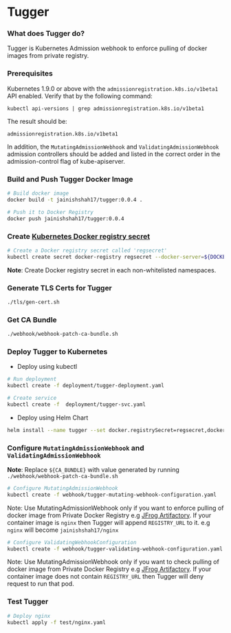 # Tugger

### What does Tugger do?
Tugger is Kubernetes Admission webhook to enforce pulling of docker images from private registry.

### Prerequisites

Kubernetes 1.9.0 or above with the `admissionregistration.k8s.io/v1beta1` API enabled. Verify that by the following command:
```
kubectl api-versions | grep admissionregistration.k8s.io/v1beta1
```
The result should be:
```
admissionregistration.k8s.io/v1beta1
```

In addition, the `MutatingAdmissionWebhook` and `ValidatingAdmissionWebhook` admission controllers should be added and listed in the correct order in the admission-control flag of kube-apiserver.

### Build and Push Tugger Docker Image

```bash
# Build docker image
docker build -t jainishshah17/tugger:0.0.4 .

# Push it to Docker Registry
docker push jainishshah17/tugger:0.0.4
```

### Create [Kubernetes Docker registry secret](https://kubernetes.io/docs/tasks/configure-pod-container/pull-image-private-registry/)

```bash
# Create a Docker registry secret called 'regsecret'
kubectl create secret docker-registry regsecret --docker-server=${DOCKER_REGISTRY} --docker-username=${DOCKER_USER} --docker-password=${DOCKER_PASS} --docker-email=${DOCKER_EMAIL}
```

**Note**: Create Docker registry secret in each non-whitelisted namespaces.

### Generate TLS Certs for Tugger

```bash
./tls/gen-cert.sh
```

### Get CA Bundle

```bash
./webhook/webhook-patch-ca-bundle.sh
```

### Deploy Tugger to Kubernetes

* Deploy using kubectl
```bash
# Run deployment
kubectl create -f deployment/tugger-deployment.yaml

# Create service
kubectl create -f  deployment/tugger-svc.yaml
```

* Deploy using Helm Chart
```bash
helm install --name tugger --set docker.registrySecret=regsecret,docker.registryUrl=jainishshah17,whitelistNamespaces="kube-system,default",whitelistRegistries="jainishshah17" chart/tugger/
```

### Configure `MutatingAdmissionWebhook` and `ValidatingAdmissionWebhook`

**Note**: Replace `${CA_BUNDLE}` with value generated by running `./webhook/webhook-patch-ca-bundle.sh`

```bash
# Configure MutatingAdmissionWebhook
kubectl create -f webhook/tugger-mutating-webhook-configuration.yaml 
```

Note: Use MutatingAdmissionWebhook only if you want to enforce pulling of docker image from Private Docker Registry e.g [JFrog Artifactory](https://jfrog.com/artifactory/).
If your container image is `nginx` then Tugger will append `REGISTRY_URL` to it. e.g `nginx` will become `jainishshah17/nginx`

```bash
# Configure ValidatingWebhookConfiguration
kubectl create -f webhook/tugger-validating-webhook-configuration.yaml 
```

Note: Use MutatingAdmissionWebhook only if you want to check pulling of docker image from Private Docker Registry e.g [JFrog Artifactory](https://jfrog.com/artifactory/).
If your container image does not contain `REGISTRY_URL` then Tugger will deny request to run that pod.

### Test Tugger

```bash
# Deploy nginx 
kubectl apply -f test/nginx.yaml 
```



